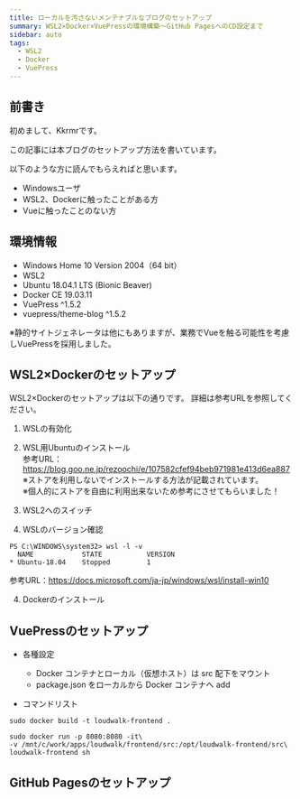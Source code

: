 ```yaml
---
title: ローカルを汚さないメンテナブルなブログのセットアップ
summary: WSL2×Docker×VuePressの環境構築～GitHub PagesへのCD設定まで
sidebar: auto
tags:
  - WSL2
  - Docker
  - VuePress
---
```


## 前書き

初めまして、Kkrmrです。

この記事には本ブログのセットアップ方法を書いています。

以下のような方に読んでもらえればと思います。

- Windowsユーザ
- WSL2、Dockerに触ったことがある方
- Vueに触ったことのない方

## 環境情報

- Windows Home 10 Version 2004（64 bit）
- WSL2
- Ubuntu 18.04.1 LTS (Bionic Beaver)
- Docker CE 19.03.11
- VuePress ^1.5.2
- vuepress/theme-blog ^1.5.2

※静的サイトジェネレータは他にもありますが、業務でVueを触る可能性を考慮しVuePressを採用しました。

## WSL2×Dockerのセットアップ

WSL2×Dockerのセットアップは以下の通りです。
詳細は参考URLを参照してください。

1. WSLの有効化

2. WSL用Ubuntuのインストール  
   参考URL：https://blog.goo.ne.jp/rezoochi/e/107582cfef94beb971981e413d6ea887  
   ※ストアを利用しないでインストールする方法が記載されています。  
   ※個人的にストアを自由に利用出来ないため参考にさせてもらいました！

3. WSL2へのスイッチ  
  1. WSLのバージョン確認

```shell
PS C:\WINDOWS\system32> wsl -l -v
  NAME            STATE           VERSION
* Ubuntu-18.04    Stopped         1
```

   参考URL：https://docs.microsoft.com/ja-jp/windows/wsl/install-win10

4. Dockerのインストール  

## VuePressのセットアップ

- 各種設定

  - Docker コンテナとローカル（仮想ホスト）は src 配下をマウント
  - package.json をローカルから Docker コンテナへ add

- コマンドリスト

```shell
sudo docker build -t loudwalk-frontend .
```

```shell
sudo docker run -p 8080:8080 -it\
-v /mnt/c/work/apps/loudwalk/frontend/src:/opt/loudwalk-frontend/src\
loudwalk-frontend sh
```

## GitHub Pagesのセットアップ
